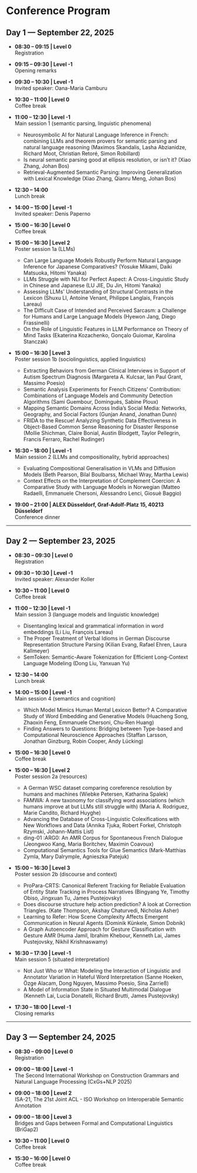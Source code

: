 # Conference Program

## Day 1 — September 22, 2025

- **08:30 – 09:15 | Level 0**  
  Registration  

- **09:15 – 09:30 | Level -1**  
  Opening remarks  

- **09:30 – 10:30 | Level -1**  
  Invited speaker: Oana-Maria Camburu  

- **10:30 – 11:00 | Level 0**  
  Coffee break  

- **11:00 – 12:30 | Level -1**  
  Main session 1 (semantic parsing, linguistic phenomena)
  
    - Neurosymbolic AI for Natural Language Inference in French: combining LLMs and theorem provers for semantic parsing and natural language reasoning (Maximos Skandalis, Lasha Abzianidze, Richard Moot, Christian Retoré, Simon Robillard)  
    - Is neural semantic parsing good at ellipsis resolution, or isn’t it? (Xiao Zhang, Johan Bos)  
    - Retrieval-Augmented Semantic Parsing: Improving Generalization with Lexical Knowledge (Xiao Zhang, Qianru Meng, Johan Bos)  

- **12:30 – 14:00**  
  Lunch break  

- **14:00 – 15:00 | Level -1**  
  Invited speaker: Denis Paperno  

- **15:00 – 16:30 | Level 0**  
  Coffee break  

- **15:00 – 16:30 | Level 2**  
  Poster session 1a (LLMs)    
    - Can Large Language Models Robustly Perform Natural Language Inference for Japanese Comparatives? (Yosuke Mikami, Daiki Matsuoka, Hitomi Yanaka)  
    - LLMs Struggle with NLI for Perfect Aspect: A Cross-Linguistic Study in Chinese and Japanese (LU JIE, Du Jin, Hitomi Yanaka)  
    - Assessing LLMs' Understanding of Structural Contrasts in the Lexicon (Shuxu LI, Antoine Venant, Philippe Langlais, François Lareau)  
    - The Difficult Case of Intended and Perceived Sarcasm: a Challenge for Humans and Large Language Models (Hyewon Jang, Diego Frassinelli)  
    - On the Role of Linguistic Features in LLM Performance on Theory of Mind Tasks (Ekaterina Kozachenko, Gonçalo Guiomar, Karolina Stanczak)  

- **15:00 – 16:30 | Level 3**  
  Poster session 1b (sociolinguistics, applied linguistics)  
  
    - Extracting Behaviors from German Clinical Interviews in Support of Autism Spectrum Diagnosis (Margareta A. Kulcsar, Ian Paul Grant, Massimo Poesio)  
    - Semantic Analysis Experiments for French Citizens' Contribution: Combinations of Language Models and Community Detection Algorithms (Sami Guembour, Dominguès, Sabine Ploux)  
    - Mapping Semantic Domains Across India’s Social Media: Networks, Geography, and Social Factors (Gunjan Anand, Jonathan Dunn)  
    - FRIDA to the Rescue! Analyzing Synthetic Data Effectiveness in Object-Based Common Sense Reasoning for Disaster Response (Mollie Shichman, Claire Bonial, Austin Blodgett, Taylor Pellegrin, Francis Ferraro, Rachel Rudinger)  

- **16:30 – 18:00 | Level -1**  
  Main session 2 (LLMs and compositionality, hybrid approaches)  

    - Evaluating Compositional Generalisation in VLMs and Diffusion Models (Beth Pearson, Bilal Boulbarss, Michael Wray, Martha Lewis)  
    - Context Effects on the Interpretation of Complement Coercion: A Comparative Study with Language Models in Norwegian (Matteo Radaelli, Emmanuele Chersoni, Alessandro Lenci, Giosuè Baggio)  

- **19:00 – 21:00 | ALEX Düsseldorf, Graf-Adolf-Platz 15, 40213 Düsseldorf**  
  Conference dinner  

---

## Day 2 — September 23, 2025

- **08:30 – 09:30 | Level 0**  
  Registration  

- **09:30 – 10:30 | Level -1**  
  Invited speaker: Alexander Koller  

- **10:30 – 11:00 | Level 0**  
  Coffee break  

- **11:00 – 12:30 | Level -1**  
  Main session 3 (language models and linguistic knowledge)  

    - Disentangling lexical and grammatical information in word embeddings (Li Liu, François Lareau)  
    - The Proper Treatment of Verbal Idioms in German Discourse Representation Structure Parsing (Kilian Evang, Rafael Ehren, Laura Kallmeyer)  
    - SemToken: Semantic-Aware Tokenization for Efficient Long-Context Language Modeling (Dong Liu, Yanxuan Yu)  

- **12:30 – 14:00**  
  Lunch break  

- **14:00 – 15:00 | Level -1**  
  Main session 4 (semantics and cognition)  
 
    - Which Model Mimics Human Mental Lexicon Better? A Comparative Study of Word Embedding and Generative Models (Huacheng Song, Zhaoxin Feng, Emmanuele Chersoni, Chu-Ren Huang)  
    - Finding Answers to Questions: Bridging between Type-based and Computational Neuroscience Approaches (Staffan Larsson, Jonathan Ginzburg, Robin Cooper, Andy Lücking)  

- **15:00 – 16:30 | Level 0**  
  Coffee break  

- **15:00 – 16:30 | Level 2**  
  Poster session 2a (resources)  

    - A German WSC dataset comparing coreference resolution by humans and machines (Wiebke Petersen, Katharina Spalek)  
    - FAMWA: A new taxonomy for classifying word associations (which humans improve at but LLMs still struggle with) (Maria A. Rodriguez, Marie Candito, Richard Huyghe)  
    - Advancing the Database of Cross-Linguistic Colexifications with New Workflows and Data (Annika Tjuka, Robert Forkel, Christoph Rzymski, Johann-Mattis List)  
    - ding-01 :ARG0: An AMR Corpus for Spontaneous French Dialogue (Jeongwoo Kang, Maria Boritchev, Maximin Coavoux)  
    - Computational Semantics Tools for Glue Semantics (Mark-Matthias Zymla, Mary Dalrymple, Agnieszka Patejuk)  

- **15:00 – 16:30 | Level 3**  
  Poster session 2b (discourse and context)  

    - ProPara-CRTS: Canonical Referent Tracking for Reliable Evaluation of Entity State Tracking in Process Narratives (Bingyang Ye, Timothy Obiso, Jingxuan Tu, James Pustejovsky)  
    - Does discourse structure help action prediction? A look at Correction Triangles. (Kate Thompson, Akshay Chaturvedi, Nicholas Asher)  
    - Learning to Refer: How Scene Complexity Affects Emergent Communication in Neural Agents (Dominik Künkele, Simon Dobnik)  
    - A Graph Autoencoder Approach for Gesture Classification with Gesture AMR (Huma Jamil, Ibrahim Khebour, Kenneth Lai, James Pustejovsky, Nikhil Krishnaswamy)  

- **16:30 – 17:30 | Level -1**  
  Main session 5 (situated interpretation)  

    - Not Just Who or What: Modeling the Interaction of Linguistic and Annotator Variation in Hateful Word Interpretation (Sanne Hoeken, Özge Alacam, Dong Nguyen, Massimo Poesio, Sina Zarrieß)  
    - A Model of Information State in Situated Multimodal Dialogue (Kenneth Lai, Lucia Donatelli, Richard Brutti, James Pustejovsky)  

- **17:30 – 18:00 | Level -1**  
  Closing remarks  

---

## Day 3 — September 24, 2025

- **08:30 – 09:00 | Level 0**  
  Registration  

- **09:00 – 18:00 | Level -1**  
  The Second International Workshop on Construction Grammars and Natural Language Processing (CxGs+NLP 2025)  

- **09:00 – 18:00 | Level 2**  
  ISA-21, The 21st Joint ACL - ISO Workshop on Interoperable Semantic Annotation  

- **09:00 – 18:00 | Level 3**  
  Bridges and Gaps between Formal and Computational Linguistics (BriGap2)  

- **10:30 – 11:00 | Level 0**  
  Coffee break  

- **15:30 – 16:00 | Level 0**  
  Coffee break  
